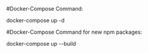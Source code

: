 #Docker-Compose Command: 

docker-compose up -d 

#Docker-Compose Command for new npm packages: 

docker-compose up --build 
